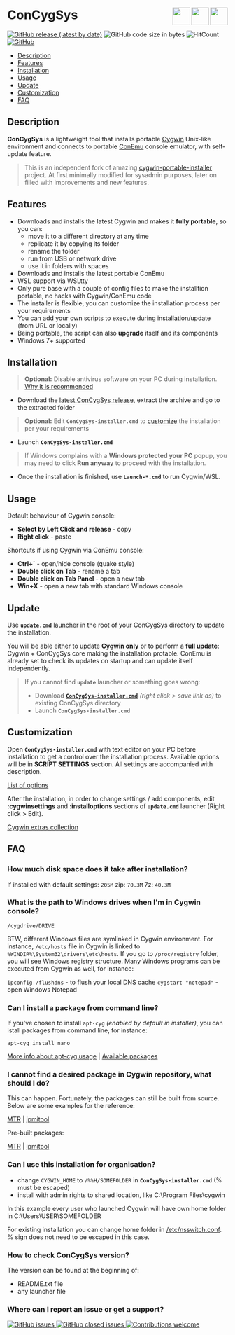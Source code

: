 # ConCygSys <a href="https://docs.microsoft.com/en-us/windows/wsl/about" target="_blank"><img align="right" height="40" src="https://wsldownload.azureedge.net/ubuntu.ico"></a> <a href="https://conemu.github.io/" target="_blank"><img align="right" height="40" src="https://upload.wikimedia.org/wikipedia/commons/d/dc/ConEmu_icon.png"></a> <a href="https://www.cygwin.com/" target="_blank"><img align="right" height="40" src="https://upload.wikimedia.org/wikipedia/commons/thumb/2/29/Cygwin_logo.svg/128px-Cygwin_logo.svg.png"></a>

[![GitHub release (latest by date)](https://img.shields.io/github/v/release/zhubanRuban/cygwin-portable?style=flat-square)](../../releases)
![GitHub code size in bytes](https://img.shields.io/github/languages/code-size/zhubanRuban/cygwin-portable?style=flat-square)
![HitCount](http://hits.dwyl.io/zhubanRuban/cygwin-portable.svg)
[![GitHub](https://img.shields.io/github/license/zhubanRuban/cygwin-portable?style=flat-square)](LICENSE)

- [Description](#description)
- [Features](#features)
- [Installation](#installation)
- [Usage](#usage)
- [Update](#update)
- [Customization](#customization)
- [FAQ](#faq)

## Description

**ConCygSys** is a lightweight tool that installs portable [Cygwin](https://www.cygwin.com/) Unix-like environment and connects to portable [ConEmu](https://conemu.github.io/) console emulator, with self-update feature.

> This is an independent fork of amazing [cygwin-portable-installer](https://github.com/vegardit/cygwin-portable-installer) project. At first minimally modified for sysadmin purposes, later on filled with improvements and new features.

## Features

- Downloads and installs the latest Cygwin and makes it **fully portable**, so you can:
  - move it to a different directory at any time
  - replicate it by copying its folder
  - rename the folder
  - run from USB or network drive
  - use it in folders with spaces
- Downloads and installs the latest portable ConEmu
- WSL support via WSLtty
- Only pure base with a couple of config files to make the installtion portable, no hacks with Cygwin/ConEmu code
- The installer is flexible, you can customize the installation process per your requirements
- You can add your own scripts to execute during installation/update (from URL or locally)
- Being portable, the script can also **upgrade** itself and its components
- Windows 7+ supported

## Installation

> **Optional:** Disable antivirus software on your PC during installation. [Why it is recommended](https://cygwin.com/faq/faq.html#faq.using.bloda)

- Download the [latest ConCygSys release](../../releases), extract the archive and go to the extracted folder

> **Optional:** Edit **`ConCygSys-installer.cmd`** to [customize](#customization) the installation per your requirements

- Launch **`ConCygSys-installer.cmd`**

> If Windows complains with a **Windows protected your PC** popup, you may need to click **Run anyway** to proceed with the installation.

- Once the installation is finished, use **`Launch-*.cmd`** to run Cygwin/WSL.

## Usage

Default behaviour of Cygwin console:

- **Select by Left Click and release** - copy
- **Right click** - paste

Shortcuts if using Cygwin via ConEmu console:

- **Ctrl+\`** - open/hide console (quake style)
- **Double click on Tab** - rename a tab
- **Double click on Tab Panel** - open a new tab
- **Win+X** - open a new tab with standard Windows console

## Update

Use **`update.cmd`** launcher in the root of your ConCygSys directory to update the installation.

You will be able either to update **Cygwin only** or to perform a **full update**: Cygwin + ConCygSys core making the installation protable. ConEmu is already set to check its updates on startup and can update itself independently.

> If you cannot find **`update`** launcher or something goes wrong:
> - Download [**`ConCygSys-installer.cmd`**](../../raw/master/ConCygSys-installer.cmd) *(right click > save link as)* to existing ConCygSys directory
> - Launch **`ConCygSys-installer.cmd`**

## Customization

Open **`ConCygSys-installer.cmd`** with text editor on your PC before installation to get a control over the installation process. Available options will be in **SCRIPT SETTINGS** section. All settings are accompanied with description.

[List of options](ConCygSys-installer.cmd#L11-L78)

After the installation, in order to change settings / add components, edit **:cygwinsettings** and **:installoptions** sections of **`update.cmd`** launcher (Right click > Edit).

[Cygwin extras collection](https://github.com/zhubanRuban/cygwin-extras)

## FAQ

### How much disk space does it take after installation?

If installed with default settings: `205M` zip: `70.3M` 7z: `40.3M`

### What is the path to Windows drives when I'm in Cygwin console?

`/cygdrive/DRIVE`

BTW, different Windows files are symlinked in Cygwin environment. For instance, `/etc/hosts` file in Cygwin is linked to `%WINDIR%\System32\drivers\etc\hosts`. If you go to `/proc/registry` folder, you will see Windows registry structure. Many Windows programs can be executed from Cygwin as well, for instance:

`ipconfig /flushdns` - to flush your local DNS cache
`cygstart "notepad"` - open Windows Notepad

### Сan I install a package from command line?

If you've chosen to install `apt-cyg` *(enabled by default in installer)*, you can istall packages from command line, for instance:

```
apt-cyg install nano
```

[More info about apt-cyg usage](https://github.com/transcode-open/apt-cyg) | [Available packages](https://cygwin.com/packages/package_list.html)

### I cannot find a desired package in Cygwin repository, what should I do?

This can happen. Fortunately, the packages can still be built from source.
Below are some examples for the reference:

[MTR](https://github.com/traviscross/mtr) | [ipmitool](https://stackoverflow.com/questions/12907005/ipmitool-for-windows)

Pre-built packages:

[MTR](https://github.com/zhubanRuban/mtr-mobaxterm-plugin-cygwin) | [ipmitool](https://github.com/zhubanRuban/ipmitool-mobaxterm-plugin-cygwin)

### Can I use this installation for organisation?

- change `CYGWIN_HOME` to `/%%H/SOMEFOLDER` in **`ConCygSys-installer.cmd`** (% must be escaped)
- install with admin rights to shared location, like C:\Program Files\cygwin

In this example every user who launched Cygwin will have own home folder in C:\Users\USER\SOMEFOLDER

For existing installation you can change home folder in [/etc/nsswitch.conf](https://cygwin.com/cygwin-ug-net/ntsec.html#ntsec-mapping-nsswitch-home). % sign does not need to be escaped in this case.

### How to check ConCygSys version?

The version can be found at the beginning of:
- README.txt file
- any launcher file

### Where can I report an issue or get a support?

[![GitHub issues](https://img.shields.io/github/issues-raw/zhubanRuban/cygwin-portable?style=flat-square) ![GitHub closed issues](https://img.shields.io/github/issues-closed-raw/zhubanRuban/cygwin-portable?style=flat-square) ![Contributions welcome](https://img.shields.io/badge/contributions-welcome-brightgreen.svg?style=flat)](../../issues)
